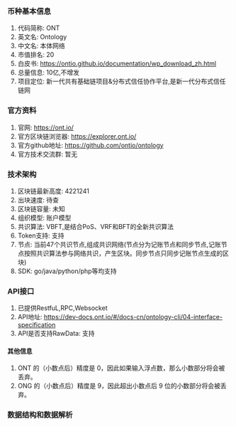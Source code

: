 ### 币种基本信息
1. 代码简称: ONT
2. 英文名: Ontology
3. 中文名: 本体网络
4. 市值排名: 20
5. 白皮书: https://ontio.github.io/documentation/wp_download_zh.html
6. 总量信息: 10亿,不增发
7. 项目定位: 新一代共有基础链项目&分布式信任协作平台,是新一代分布式信任链网

### 官方资料
1. 官网: https://ont.io/
2. 官方区块链浏览器: https://explorer.ont.io/
3. 官方github地址: https://github.com/ontio/ontology
4. 官方技术交流群: 暂无

### 技术架构
1. 区块链最新高度: 4221241
2. 出块速度: 待查
3. 区块链容量: 未知
4. 组织模型: 账户模型
5. 共识算法: VBFT,是结合PoS、VRF和BFT的全新共识算法
6. Token支持: 支持
7. 节点: 当前47个共识节点,组成共识网络(节点分为记账节点和同步节点,记账节点按照共识算法参与网络共识，产生区块。同步节点只同步记账节点生成的区块)
8. SDK: go/java/python/php等均支持

### API接口
1. 已提供RestfuL,RPC,Websocket
2. API地址: https://dev-docs.ont.io/#/docs-cn/ontology-cli/04-interface-specification
3. API是否支持RawData: 支持

#### 其他信息
1. ONT 的（小数点后）精度是 0，因此如果输入浮点数，那么小数部分将会被丢弃。
2. ONG 的（小数点后）精度是 9，因此超出小数点后 9 位的小数部分将会被丢弃。

### 数据结构和数据解析